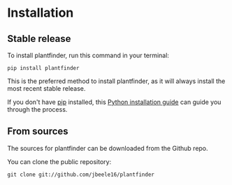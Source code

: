 # Installation

## Stable release

To install plantfinder, run this command in your terminal:

```
pip install plantfinder
```

This is the preferred method to install plantfinder, as it will always install the most recent stable release.

If you don't have [pip](https://pip.pypa.io) installed, this [Python installation guide](http://docs.python-guide.org/en/latest/starting/installation/) can guide you through the process.

## From sources

The sources for plantfinder can be downloaded from the Github repo.

You can clone the public repository:

```
git clone git://github.com/jbeele16/plantfinder
```
